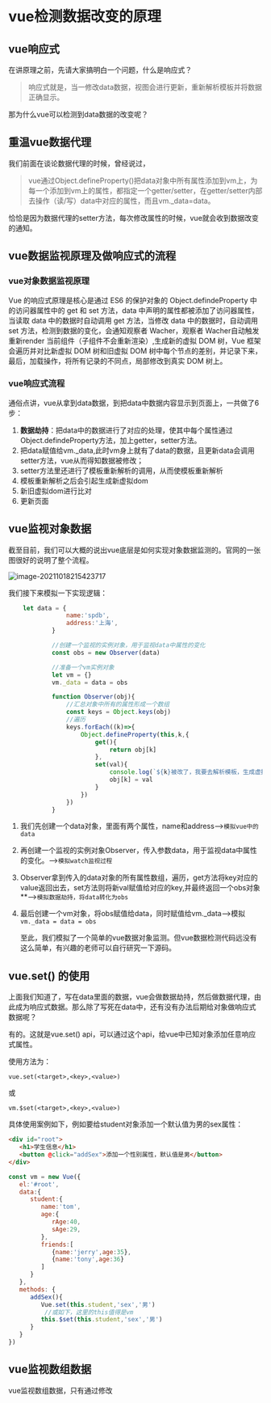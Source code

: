 # vue检测数据改变的原理

## vue响应式

在讲原理之前，先请大家搞明白一个问题，什么是响应式？

> 响应式就是，当一修改data数据，视图会进行更新，重新解析模板并将数据正确显示。

那为什么vue可以检测到data数据的改变呢？

## 重温vue数据代理

我们前面在谈论数据代理的时候，曾经说过，

> vue通过Object.defineProperty()把data对象中所有属性添加到vm上，为每一个添加到vm上的属性，都指定一个getter/setter，在getter/setter内部去操作（读/写）data中对应的属性，而且vm._data=data。

恰恰是因为数据代理的setter方法，每次修改属性的时候，vue就会收到数据改变的通知。

## vue数据监视原理及做响应式的流程

### vue对象数据监视原理

Vue 的响应式原理是核心是通过 ES6 的保护对象的 Object.defindeProperty 中的访问器属性中的 get 和 set 方法，data 中声明的属性都被添加了访问器属性，当读取 data 中的数据时自动调用 get 方法，当修改 data 中的数据时，自动调用 set 方法，检测到数据的变化，会通知观察者 Wacher，观察者 Wacher自动触发重新render 当前组件（子组件不会重新渲染）,生成新的虚拟 DOM 树，Vue 框架会遍历并对比新虚拟 DOM 树和旧虚拟 DOM 树中每个节点的差别，并记录下来，最后，加载操作，将所有记录的不同点，局部修改到真实 DOM 树上。

### vue响应式流程

通俗点讲，vue从拿到data数据，到把data中数据内容显示到页面上，一共做了6步：

1. **数据劫持**：把data中的数据进行了对应的处理，使其中每个属性通过 Object.defindeProperty方法，加上getter，setter方法。
2. 把data赋值给vm._data,此时vm身上就有了data的数据，且更新data会调用setter方法，vue从而得知数据被修改；
3. setter方法里还进行了模板重新解析的调用，从而使模板重新解析
4. 模板重新解析之后会引起生成新虚拟dom
5. 新旧虚拟dom进行比对
6. 更新页面

## vue监视对象数据

截至目前，我们可以大概的说出vue底层是如何实现对象数据监测的。官网的一张图很好的说明了整个流程。

![image-20211018215423717](/img/image-20211018215423717.png)

我们接下来模拟一下实现逻辑：

``` js
	let data = {
				name:'spdb',
				address:'上海',
			}

			//创建一个监视的实例对象，用于监视data中属性的变化
			const obs = new Observer(data)		

			//准备一个vm实例对象
			let vm = {}
			vm._data = data = obs

			function Observer(obj){
				//汇总对象中所有的属性形成一个数组
				const keys = Object.keys(obj)
				//遍历
				keys.forEach((k)=>{
					Object.defineProperty(this,k,{
						get(){
							return obj[k]
						},
						set(val){
							console.log(`${k}被改了，我要去解析模板，生成虚拟DOM.....我要开始忙了`)
							obj[k] = val
						}
					})
				})
			}
```

1. 我们先创建一个data对象，里面有两个属性，name和address-->`模拟vue中的data`

2. 再创建一个监视的实例对象Observer，传入参数data，用于监视data中属性的变化。-->`模拟watch监视过程`

3. Observer拿到传入的data对象的所有属性数组，遍历，get方法将key对应的value返回出去，set方法则将新val赋值给对应的key,并最终返回一个obs对象**-->`模拟数据劫持，将data转化为obs`

4. 最后创建一个vm对象，将obs赋值给data，同时赋值给vm._data-->模拟 `  vm._data = data = obs`

   至此，我们模拟了一个简单的vue数据对象监测。但vue数据检测代码远没有这么简单，有兴趣的老师可以自行研究一下源码。

## vue.set() 的使用

上面我们知道了，写在data里面的数据，vue会做数据劫持，然后做数据代理，由此成为响应式数据。那么除了写死在data中，还有没有办法后期给对象做响应式数据呢？

有的。这就是vue.set() api，可以通过这个api，给vue中已知对象添加任意响应式属性。

使用方法为：

`vue.set(<target>,<key>,<value>)`

或

`vm.$set(<target>,<key>,<value>)`

具体使用案例如下，例如要给student对象添加一个默认值为男的sex属性：

```html
<div id="root">
   <h1>学生信息</h1>
   <button @click="addSex">添加一个性别属性，默认值是男</button>
</div>
```

```js {18}
const vm = new Vue({
   el:'#root',
   data:{
      student:{
         name:'tom',
         age:{
            rAge:40,
            sAge:29,
         },
         friends:[
            {name:'jerry',age:35},
            {name:'tony',age:36}
         ]
      }
   },
   methods: {
      addSex(){
         Vue.set(this.student,'sex','男')
          //或如下，这里的this值得是vm
         this.$set(this.student,'sex','男')
      }
   }
})
```

## vue监视数组数据

vue监视数组数据，只有通过修改